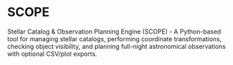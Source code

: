# SCOPE
Stellar Catalog &amp; Observation Planning Engine (SCOPE) - A Python-based tool for managing stellar catalogs, performing coordinate transformations, checking object visibility, and planning full-night astronomical observations with optional CSV/plot exports.
